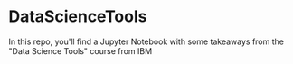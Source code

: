 # DataScienceTools
In this repo, you'll find a Jupyter Notebook with some takeaways from the "Data Science Tools" course from IBM
